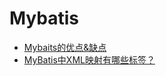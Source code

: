 #  **Mybatis**
* [Mybaits的优点&缺点](/面试题库/Mybatis/Mybaits的优点&缺点)
* [MyBatis中XML映射有哪些标签？](/面试题库/Mybatis/MyBatis中XML映射有哪些标签？)